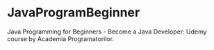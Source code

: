 # JavaProgramBeginner
 Java Programming for Beginners - Become a Java Developer: Udemy course by Academia Programatorilor.
